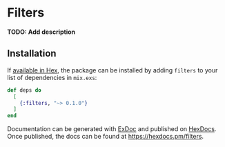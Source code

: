 # Filters

**TODO: Add description**

## Installation

If [available in Hex](https://hex.pm/docs/publish), the package can be installed
by adding `filters` to your list of dependencies in `mix.exs`:

```elixir
def deps do
  [
    {:filters, "~> 0.1.0"}
  ]
end
```

Documentation can be generated with [ExDoc](https://github.com/elixir-lang/ex_doc)
and published on [HexDocs](https://hexdocs.pm). Once published, the docs can
be found at <https://hexdocs.pm/filters>.

